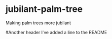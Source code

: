 # jubilant-palm-tree
Making palm trees more jubilant

#Another header
I've added a line to the README
